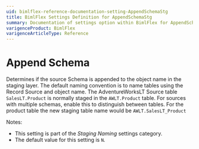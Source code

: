 ```yaml
---
uid: bimlflex-reference-documentation-setting-AppendSchemaStg
title: BimlFlex Settings Definition for AppendSchemaStg
summary: Documentation of settings option within BimlFlex for AppendSchemaStg
varigenceProduct: BimlFlex
varigenceArticleType: Reference
---
```


# Append Schema

Determines if the source Schema is appended to the object name in the staging layer. The default naming convention is to name tables using the Record Source and object name. The AdventureWorksLT Source table `SalesLT.Product` is normally staged in the `AWLT.Product` table. For sources with multiple schemas, enable this to distinguish between tables. For the product table the new staging table name would be `AWLT.SalesLT_Product`

Notes:

* This setting is part of the *Staging Naming* settings category.
* The default value for this setting is `N`.
